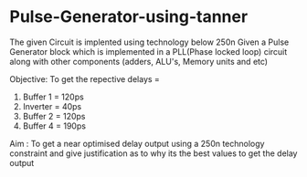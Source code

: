 # Pulse-Generator-using-tanner
The given Circuit is implented using technology below 250n
Given a Pulse Generator block which is implemented in a PLL(Phase locked loop) circuit along with other components (adders, ALU's, Memory units and etc)

Objective:
To get the repective delays = 
1) Buffer 1 = 120ps
2) Inverter = 40ps
3) Buffer 2 = 120ps
4) Buffer 4 = 190ps

Aim : To get a near optimised delay output using a 250n technology constraint and give justification as to why its the best values to get the delay output

